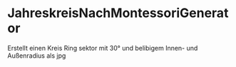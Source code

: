 # JahreskreisNachMontessoriGenerator

Erstellt einen Kreis Ring sektor mit 30° und belibigem Innen- und Außenradius als jpg
